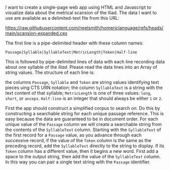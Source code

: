 I want to create a single-page web app using HTML and Javascript to visualize data about the metrical scansion of the Iliad. The data I want to use are available as a delimited-text file from this URL:

https://raw.githubusercontent.com/neelsmith/homericlanguage/refs/heads/main/scansion-expanded.cex


The first line is a pipe-delimited header with these column names:

`Passage|Syllable|SyllableText|MetricLength|Token|Half-line`

This is followed by pipe-delimited lines of data with each line recording data about one syllable of the *Iliad*. Please read the data lines into an Array of string values. The structure of each line is:

the columns `Passage`, `Syllable` and `Token` are string values identifying text pieces uing CTS URN notation; the column `SyllableText` is a string with the text content of that syllable; `MetricLength` is one of three values: `long`, `short`, or `anceps`. `Half-line` is an integer that should always be either `1` or `2`.

First the app should construct a simplified corpus to search on. Do this by constructing a searchable string for each unique passage reference. This is easy because the data are guaranteed to be in document order. For each unique value of the `Passage` column we will create a searchable string from the contents of the `SyllableText` column. Starting with the `SyllableText` of the first record for a `Passage` value, as you advance through each successive record, if the value of the `Token` column is the same as the preceding record, add the `SyllableText` directly to the string to display. If its `Token` column has a different value, then it begins a new word. First add a space to the output string, then add the value of the `SyllableText` column. In this way you can pair a single text string with the `Passage` identifier.
